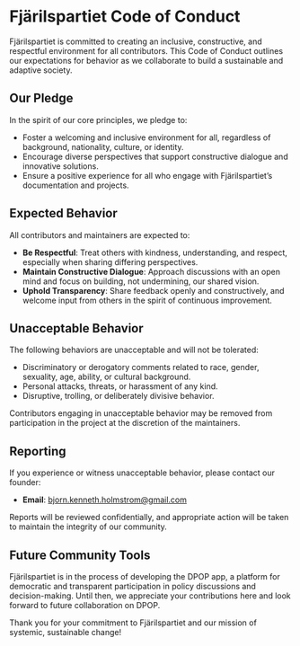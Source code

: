 # Fjärilspartiet Code of Conduct

Fjärilspartiet is committed to creating an inclusive, constructive, and respectful environment for all contributors. This Code of Conduct outlines our expectations for behavior as we collaborate to build a sustainable and adaptive society.

## Our Pledge

In the spirit of our core principles, we pledge to:
- Foster a welcoming and inclusive environment for all, regardless of background, nationality, culture, or identity.
- Encourage diverse perspectives that support constructive dialogue and innovative solutions.
- Ensure a positive experience for all who engage with Fjärilspartiet’s documentation and projects.

## Expected Behavior

All contributors and maintainers are expected to:
- **Be Respectful**: Treat others with kindness, understanding, and respect, especially when sharing differing perspectives.
- **Maintain Constructive Dialogue**: Approach discussions with an open mind and focus on building, not undermining, our shared vision.
- **Uphold Transparency**: Share feedback openly and constructively, and welcome input from others in the spirit of continuous improvement.

## Unacceptable Behavior

The following behaviors are unacceptable and will not be tolerated:
- Discriminatory or derogatory comments related to race, gender, sexuality, age, ability, or cultural background.
- Personal attacks, threats, or harassment of any kind.
- Disruptive, trolling, or deliberately divisive behavior.
  
Contributors engaging in unacceptable behavior may be removed from participation in the project at the discretion of the maintainers.

## Reporting

If you experience or witness unacceptable behavior, please contact our founder:
- **Email**: bjorn.kenneth.holmstrom@gmail.com

Reports will be reviewed confidentially, and appropriate action will be taken to maintain the integrity of our community.

## Future Community Tools

Fjärilspartiet is in the process of developing the DPOP app, a platform for democratic and transparent participation in policy discussions and decision-making. Until then, we appreciate your contributions here and look forward to future collaboration on DPOP.

Thank you for your commitment to Fjärilspartiet and our mission of systemic, sustainable change!

